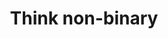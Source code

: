 ---
layout: untitled-a11y-guide-chapter
permalink: /untitled-a11y-guide/think-non-binary/
title: Think non-binary
number: 1
why: It helps us think more broadly, more human-centered.
---